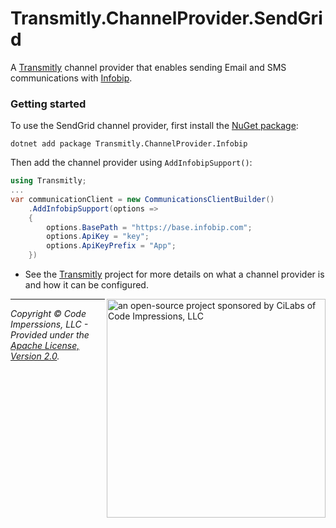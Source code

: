 # Transmitly.ChannelProvider.SendGrid

A [Transmitly](https://github.com/transmitly/transmitly) channel provider that enables sending Email and SMS communications with [Infobip](https://www.infobip.com/).

### Getting started

To use the SendGrid channel provider, first install the [NuGet package](https://nuget.org/packages/transmitly.channelprovider.infobip):

```shell
dotnet add package Transmitly.ChannelProvider.Infobip
```

Then add the channel provider using `AddInfobipSupport()`:

```csharp
using Transmitly;
...
var communicationClient = new CommunicationsClientBuilder()
	.AddInfobipSupport(options =>
	{
		options.BasePath = "https://base.infobip.com";
		options.ApiKey = "key";
		options.ApiKeyPrefix = "App";
	})
```
* See the [Transmitly](https://github.com/transmitly/transmitly) project for more details on what a channel provider is and how it can be configured.


<picture>
  <source media="(prefers-color-scheme: dark)" srcset="https://github.com/transmitly/transmitly/assets/3877248/524f26c8-f670-4dfa-be78-badda0f48bfb">
  <img alt="an open-source project sponsored by CiLabs of Code Impressions, LLC" src="https://github.com/transmitly/transmitly/assets/3877248/34239edd-234d-4bee-9352-49d781716364" width="350" align="right">
</picture> 

---------------------------------------------------

_Copyright &copy; Code Imperssions, LLC - Provided under the [Apache License, Version 2.0](http://apache.org/licenses/LICENSE-2.0.html)._
